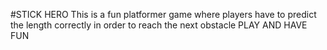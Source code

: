 #STICK HERO
This is a fun platformer game where players have to predict the length correctly in order to reach the next
obstacle
PLAY AND HAVE FUN
